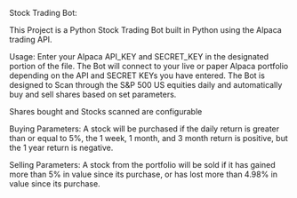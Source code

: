 Stock Trading Bot:

This Project is a Python Stock Trading Bot built in Python using the Alpaca trading API.

Usage:
Enter your Alpaca API_KEY and SECRET_KEY in the designated portion of the file. The Bot will connect to your live or paper Alpaca
portfolio depending on the API and SECRET KEYs you have entered. The Bot is designed to Scan through the S&P 500 US equities daily 
and automatically buy and sell shares based on set parameters.

Shares bought and Stocks scanned are configurable

Buying Parameters:
A stock will be purchased if the daily return is greater than or equal to 5%, the 1 week, 1 month, and 3 month return is positive, but
the 1 year return is negative.

Selling Parameters:
A stock from the portfolio will be sold if it has gained more than 5% in value since its purchase, or has lost more than 4.98% in value
since its purchase.
